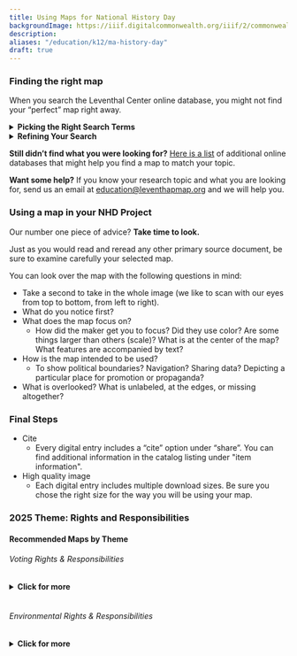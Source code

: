```yaml
---
title: Using Maps for National History Day
backgroundImage: https://iiif.digitalcommonwealth.org/iiif/2/commonwealth:9g54xm03j/384,318,5693,3361/1200,/0/default.jpg
description: 
aliases: "/education/k12/ma-history-day"
draft: true
---
```


### Finding the right map

When you search the Leventhal Center online database, you might not find your “perfect” map right away. 


<details>
    <summary><strong>Picking the Right Search Terms</strong></summary>
    <p>Try different search terms including location, year, and key words. You may need to look through many results to find what you were looking for (or what you didn’t know you were looking for).</p>
    <p>For example, if you search for <code>“Boston”</code> in our collection, you will receive 10,876 results. You can make this search more manageable by narrowing the year or type of map you are looking for. You might find better results if you look for <code>“Boston Common”</code> or <code>“Boston 1775”</code>.</p>
</details>

<details>
    <summary><strong>Refining Your Search</strong></summary>
    <p>Researchers often find it helpful to use quotation marks when they search to refine their results.</p>
    <p>For example, if you search for <code>Treaty of Versailles</code> (with no quotation marks), you will produce 112 results, including maps of the gardens of the palace of Versailles. If you search <code>“Treaty of Versailles”</code> with quotation marks, you will receive three results related to the treaties of 1783 and 1919.</p>
</details>

**Still didn’t find what you were looking for?** [Here is a list](https://guides.bpl.org/digital-map-collections) of additional online databases that might help you find a map to match your topic. 

**Want some help?** If you know your research topic and what you are looking for, send us an email at [education@leventhapmap.org](mailto:education@leventhapmap.org) and we will help you. 

### Using a map in your NHD Project

Our number one piece of advice? **Take time to look.** 

Just as you would read and reread any other primary source document, be sure to examine carefully your selected map. 

You can look over the map with the following questions in mind:

- Take a second to take in the whole image (we like to scan with our eyes from top to bottom, from left to right).
- What do you notice first?
- What does the map focus on?
    - How did the maker get you to focus? Did they use color? Are some things larger than others (scale)? What is at the center of the map? What features are accompanied by text?
- How is the map intended to be used?
    - To show political boundaries? Navigation? Sharing data? Depicting a particular place for promotion or propaganda?
- What is overlooked? What is unlabeled, at the edges, or missing altogether?

### Final Steps

- Cite
    - Every digital entry includes a “cite” option under “share”. You can find additional information in the catalog listing under "item information".
- High quality image
    - Each digital entry includes multiple download sizes. Be sure you chose the right size for the way you will be using your map.

### 2025 Theme: Rights and Responsibilities

#### Recommended Maps by Theme

###### Voting Rights & Responsibilities
<details>
<summary><strong>Click for more</strong></summary>
<p>Check out:</p>
    <ul>
    <li>The section on <a href="https://www.leventhalmap.org/digital-exhibitions/bending-lines/why-persuade/electoral-campaigns/" style="pointer-events: auto;">Electoral Campaigns</a> from our exhibition <a href="https://www.leventhalmap.org/digital-exhibitions/bending-lines/"><em>Bending Lines</em></a>
    <ul>
    <li>Including information and a map about <a href="https://www.leventhalmap.org/digital-exhibitions/bending-lines/why-persuade/1.7.2/">gerrymandering</a></li>
    </ul>
    </li>
    <li>Women’s Suffrage/19th Amendment Maps:
    <ul>
    <li><a href="https://collections.leventhalmap.org/search/commonwealth:9g54xm04t">Victory Map</a> (1918)</li>
    <li>Woman Suffrage Maps by year: <a href="https://collections.leventhalmap.org/search/commonwealth:q524n3249">1875</a>, <a href="https://collections.leventhalmap.org/search/commonwealth:q524n325k">1900</a>, <a href="https://collections.leventhalmap.org/search/commonwealth:q524n3274">1915</a>, <a href="https://collections.leventhalmap.org/search/commonwealth:q524n329p">1920</a></li>
    </ul>
    </li>
    </ul>
</details>
</br>

###### Environmental Rights & Responsibilities
<details>
<summary><strong>Click for more</strong></summary>
<p>Check out:</p>
    <ul>
    <li><a href="https://www.leventhalmap.org/digital-exhibitions/more-or-less-in-common/"><em>More or Less in Common: Environment and Justice in the Human Landscape</em></a></li>
    </ul>
</details>
</br>